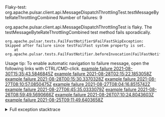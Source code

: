         
Flaky-test: org.apache.pulsar.client.api.MessageDispatchThrottlingTest.testMessageByteRateThrottlingCombined
Number of failures: 9

org.apache.pulsar.client.api.MessageDispatchThrottlingTest is flaky. The testMessageByteRateThrottlingCombined test method fails sporadically.

```
org.apache.pulsar.tests.FailFastNotifier$FailFastSkipException: Skipped after failure since testFailFast system property is set.
	at org.apache.pulsar.tests.FailFastNotifier.beforeInvocation(FailFastNotifier.java:88)

```

Usage tip: To enable automatic navigation to failure message, open the following links with CTRL/CMD-click.
[example failure 2021-08-30T15:35:43.5846845Z](https://github.com/apache/pulsar/runs/3463119398?check_suite_focus=true#step:9:4005)
[example failure 2021-08-28T02:15:22.1853058Z](https://github.com/apache/pulsar/runs/3448473880?check_suite_focus=true#step:9:3002)
[example failure 2021-08-28T00:15:30.3370328Z](https://github.com/apache/pulsar/runs/3447917315?check_suite_focus=true#step:9:2370)
[example failure 2021-08-27T08:10:57.0850475Z](https://github.com/apache/pulsar/runs/3440980370?check_suite_focus=true#step:9:3069)
[example failure 2021-08-27T08:04:16.8515742Z](https://github.com/apache/pulsar/runs/3440855241?check_suite_focus=true#step:9:2994)
[example failure 2021-08-27T06:45:35.0333079Z](https://github.com/apache/pulsar/runs/3440411158?check_suite_focus=true#step:9:2995)
[example failure 2021-08-26T08:59:49.5690666Z](https://github.com/apache/pulsar/runs/3430539961?check_suite_focus=true#step:9:3704)
[example failure 2021-08-26T07:10:24.8043603Z](https://github.com/apache/pulsar/runs/3429892136?check_suite_focus=true#step:9:3056)
[example failure 2021-08-25T09:11:49.6403658Z](https://github.com/apache/pulsar/runs/3420085427?check_suite_focus=true#step:10:2962)


<details>
<summary>Full exception stacktrace</summary>
<code><pre>
org.apache.pulsar.tests.FailFastNotifier$FailFastSkipException: Skipped after failure since testFailFast system property is set.
	at org.apache.pulsar.tests.FailFastNotifier.beforeInvocation(FailFastNotifier.java:88)

</pre></code>
</details>

